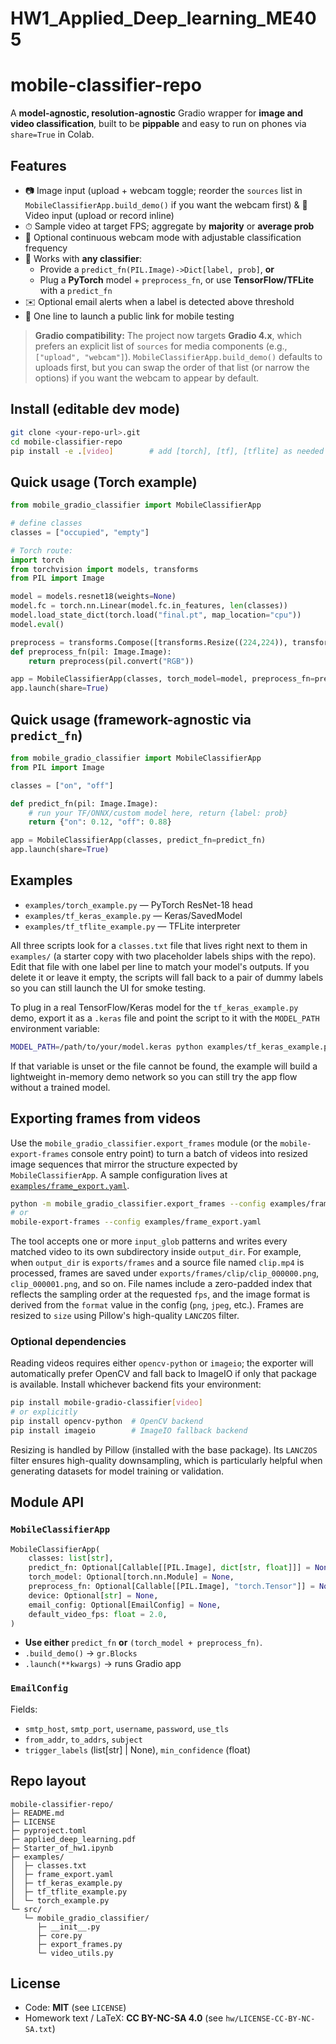 # HW1_Applied_Deep_learning_ME405

# mobile-classifier-repo

A **model-agnostic, resolution-agnostic** Gradio wrapper for **image and video classification**, built to be **pippable** and easy to run on phones via `share=True` in Colab.

## Features
- 📷 Image input (upload + webcam toggle; reorder the `sources` list in `MobileClassifierApp.build_demo()` if you want the webcam first) & 🎥 Video input (upload or record inline)
- ⏱ Sample video at target FPS; aggregate by **majority** or **average prob**
- 🔁 Optional continuous webcam mode with adjustable classification frequency
- 🔌 Works with **any classifier**:
  - Provide a `predict_fn(PIL.Image)->Dict[label, prob]`, **or**
  - Plug a **PyTorch** model + `preprocess_fn`, or use **TensorFlow/TFLite** with a `predict_fn`
- ✉️ Optional email alerts when a label is detected above threshold
- 📱 One line to launch a public link for mobile testing

> **Gradio compatibility:** The project now targets **Gradio 4.x**, which prefers an explicit list of `sources` for media components (e.g., `["upload", "webcam"]`). `MobileClassifierApp.build_demo()` defaults to uploads first, but you can swap the order of that list (or narrow the options) if you want the webcam to appear by default.

## Install (editable dev mode)
```bash
git clone <your-repo-url>.git
cd mobile-classifier-repo
pip install -e .[video]        # add [torch], [tf], [tflite] as needed
```

## Quick usage (Torch example)
```python
from mobile_gradio_classifier import MobileClassifierApp

# define classes
classes = ["occupied", "empty"]

# Torch route:
import torch
from torchvision import models, transforms
from PIL import Image

model = models.resnet18(weights=None)
model.fc = torch.nn.Linear(model.fc.in_features, len(classes))
model.load_state_dict(torch.load("final.pt", map_location="cpu"))
model.eval()

preprocess = transforms.Compose([transforms.Resize((224,224)), transforms.ToTensor()])
def preprocess_fn(pil: Image.Image):
    return preprocess(pil.convert("RGB"))

app = MobileClassifierApp(classes, torch_model=model, preprocess_fn=preprocess_fn)
app.launch(share=True)
```

## Quick usage (framework-agnostic via `predict_fn`)
```python
from mobile_gradio_classifier import MobileClassifierApp
from PIL import Image

classes = ["on", "off"]

def predict_fn(pil: Image.Image):
    # run your TF/ONNX/custom model here, return {label: prob}
    return {"on": 0.12, "off": 0.88}

app = MobileClassifierApp(classes, predict_fn=predict_fn)
app.launch(share=True)
```

## Examples
- `examples/torch_example.py` — PyTorch ResNet-18 head
- `examples/tf_keras_example.py` — Keras/SavedModel
- `examples/tf_tflite_example.py` — TFLite interpreter

All three scripts look for a `classes.txt` file that lives right next to them in `examples/` (a starter copy with two placeholder labels ships with the repo).
Edit that file with one label per line to match your model's outputs. If you delete it or leave it empty, the scripts will fall back to a pair of dummy labels so you can still launch the UI for smoke testing.

To plug in a real TensorFlow/Keras model for the `tf_keras_example.py` demo, export it as a `.keras` file and point the script to it with the `MODEL_PATH` environment variable:

```bash
MODEL_PATH=/path/to/your/model.keras python examples/tf_keras_example.py
```
If that variable is unset or the file cannot be found, the example will build a lightweight in-memory demo network so you can still try the app flow without a trained model.

## Exporting frames from videos

Use the `mobile_gradio_classifier.export_frames` module (or the `mobile-export-frames` console entry point) to turn a batch of videos into resized image sequences that mirror the structure expected by `MobileClassifierApp`. A sample configuration lives at [`examples/frame_export.yaml`](examples/frame_export.yaml).

```bash
python -m mobile_gradio_classifier.export_frames --config examples/frame_export.yaml
# or
mobile-export-frames --config examples/frame_export.yaml
```

The tool accepts one or more `input_glob` patterns and writes every matched video to its own subdirectory inside `output_dir`. For example, when `output_dir` is `exports/frames` and a source file named `clip.mp4` is processed, frames are saved under `exports/frames/clip/clip_000000.png`, `clip_000001.png`, and so on. File names include a zero-padded index that reflects the sampling order at the requested `fps`, and the image format is derived from the `format` value in the config (`png`, `jpeg`, etc.). Frames are resized to `size` using Pillow's high-quality `LANCZOS` filter.

### Optional dependencies

Reading videos requires either `opencv-python` or `imageio`; the exporter will automatically prefer OpenCV and fall back to ImageIO if only that package is available. Install whichever backend fits your environment:

```bash
pip install mobile-gradio-classifier[video]
# or explicitly
pip install opencv-python  # OpenCV backend
pip install imageio        # ImageIO fallback backend
```

Resizing is handled by Pillow (installed with the base package). Its `LANCZOS` filter ensures high-quality downsampling, which is particularly helpful when generating datasets for model training or validation.

## Module API

### `MobileClassifierApp`
```python
MobileClassifierApp(
    classes: list[str],
    predict_fn: Optional[Callable[[PIL.Image], dict[str, float]]] = None,
    torch_model: Optional[torch.nn.Module] = None,
    preprocess_fn: Optional[Callable[[PIL.Image], "torch.Tensor"]] = None,
    device: Optional[str] = None,
    email_config: Optional[EmailConfig] = None,
    default_video_fps: float = 2.0,
)
```
- **Use either** `predict_fn` **or** `(torch_model + preprocess_fn)`.
- `.build_demo()` -> `gr.Blocks`
- `.launch(**kwargs)` -> runs Gradio app

### `EmailConfig`
Fields:
- `smtp_host`, `smtp_port`, `username`, `password`, `use_tls`
- `from_addr`, `to_addrs`, `subject`
- `trigger_labels` (list[str] | None), `min_confidence` (float)

## Repo layout
```
mobile-classifier-repo/
├─ README.md
├─ LICENSE
├─ pyproject.toml
├─ applied_deep_learning.pdf
├─ Starter_of_hw1.ipynb
├─ examples/
│  ├─ classes.txt
│  ├─ frame_export.yaml
│  ├─ tf_keras_example.py
│  ├─ tf_tflite_example.py
│  └─ torch_example.py
└─ src/
   └─ mobile_gradio_classifier/
      ├─ __init__.py
      ├─ core.py
      ├─ export_frames.py
      └─ video_utils.py
```

## License
- Code: **MIT** (see `LICENSE`)
- Homework text / LaTeX: **CC BY-NC-SA 4.0** (see `hw/LICENSE-CC-BY-NC-SA.txt`)
